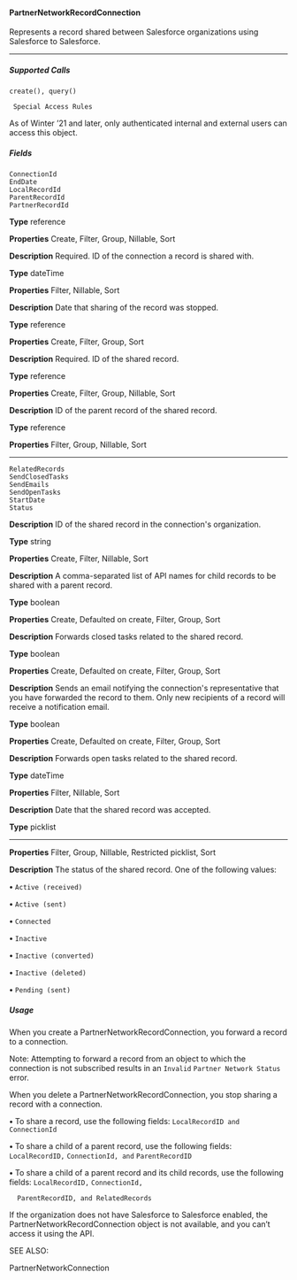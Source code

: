 #### PartnerNetworkRecordConnection

Represents a record shared between Salesforce organizations using Salesforce to Salesforce.


-----

##### Supported Calls
```
create(), query()

 Special Access Rules

```
As of Winter ’21 and later, only authenticated internal and external users can access this object.

##### Fields

```
ConnectionId
EndDate
LocalRecordId
ParentRecordId
PartnerRecordId

```

**Type**
reference

**Properties**
Create, Filter, Group, Nillable, Sort

**Description**
Required. ID of the connection a record is shared with.

**Type**
dateTime

**Properties**
Filter, Nillable, Sort

**Description**
Date that sharing of the record was stopped.

**Type**
reference

**Properties**
Create, Filter, Group, Sort

**Description**
Required. ID of the shared record.

**Type**
reference

**Properties**
Create, Filter, Group, Nillable, Sort

**Description**
ID of the parent record of the shared record.

**Type**
reference

**Properties**
Filter, Group, Nillable, Sort


-----

```
RelatedRecords
SendClosedTasks
SendEmails
SendOpenTasks
StartDate
Status

```

**Description**
ID of the shared record in the connection's organization.

**Type**
string

**Properties**
Create, Filter, Nillable, Sort

**Description**
A comma-separated list of API names for child records to be shared with a parent
record.

**Type**
boolean

**Properties**
Create, Defaulted on create, Filter, Group, Sort

**Description**
Forwards closed tasks related to the shared record.

**Type**
boolean

**Properties**
Create, Defaulted on create, Filter, Group, Sort

**Description**
Sends an email notifying the connection's representative that you have forwarded
the record to them. Only new recipients of a record will receive a notification email.

**Type**
boolean

**Properties**
Create, Defaulted on create, Filter, Group, Sort

**Description**
Forwards open tasks related to the shared record.

**Type**
dateTime

**Properties**
Filter, Nillable, Sort

**Description**
Date that the shared record was accepted.

**Type**
picklist


-----

**Properties**
Filter, Group, Nillable, Restricted picklist, Sort

**Description**
The status of the shared record. One of the following values:

**•** `Active (received)`

**•** `Active (sent)`

**•** `Connected`

**•** `Inactive`

**•** `Inactive (converted)`

**•** `Inactive (deleted)`

**•** `Pending (sent)`

##### Usage

When you create a PartnerNetworkRecordConnection, you forward a record to a connection.

Note: Attempting to forward a record from an object to which the connection is not subscribed results in an `Invalid`
`Partner Network Status` error.

When you delete a PartnerNetworkRecordConnection, you stop sharing a record with a connection.

**•** To share a record, use the following fields: `LocalRecordID and` `ConnectionId`

**•** To share a child of a parent record, use the following fields: `LocalRecordID,` `ConnectionId, and` `ParentRecordID`

**•** To share a child of a parent record and its child records, use the following fields: `LocalRecordID,` `ConnectionId,`
```
  ParentRecordID, and RelatedRecords

```
If the organization does not have Salesforce to Salesforce enabled, the PartnerNetworkRecordConnection object is not available, and
you can’t access it using the API.

SEE ALSO:

PartnerNetworkConnection
